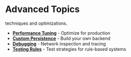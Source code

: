 # Advanced Topics

 techniques and optimizations.

- **[Performance Tuning](performance.md)** - Optimize for production
- **[Custom Persistence](custom-persistence.md)** - Build your own backend
- **[Debugging](debugging.md)** - Network inspection and tracing
- **[Testing Rules](testing.md)** - Test strategies for rule-based systems

